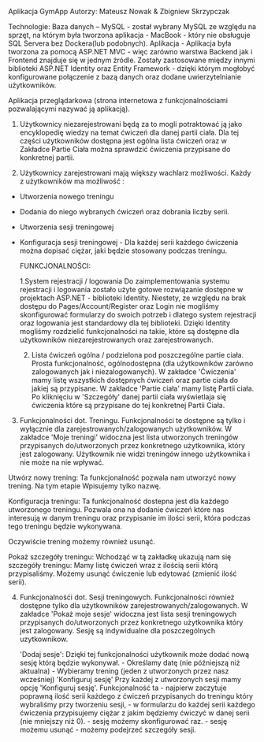 Aplikacja GymApp
Autorzy: Mateusz Nowak & Zbigniew Skrzypczak



Technologie:
Baza danych – MySQL - został wybrany MySQL ze względu na sprzęt, na którym była tworzona aplikacja - MacBook - który nie obsługuje SQL Servera bez Dockera(lub podobnych).
Aplikacja - Aplikacja była tworzona za pomocą ASP.NET MVC - więc zarówno warstwa Backend jak i Frontend znajduje się w jednym źródle.
Zostały zastosowane między innymi biblioteki ASP.NET Identity oraz Entity Framework - dzięki którym mogłobyć konfigurowane połączenie z bazą danych oraz dodane uwierzytelnianie użytkowników.


Aplikacja przeglądarkowa (strona internetowa z funkcjonalnościami pozwalającymi nazywać ją aplikacją).

1. Użytkownicy niezarejestrowani będą za to mogli potraktować ją jako encyklopedię wiedzy na temat ćwiczeń dla danej partii ciała.
Dla tej części użytkowników dostępna jest ogólna lista ćwiczeń oraz w Zakładce Partie Ciała można sprawdzić ćwiczenia przypisane do konkretnej partii.

2. Użytkownicy zarejestrowani mają większy wachlarz możliwości.
Każdy z użytkowników ma możliwość :
- Utworzenia nowego treningu
- Dodania do niego wybranych ćwiczeń oraz dobrania liczby serii.
- Utworzenia sesji treningowej
- Konfiguracja sesji treningowej - Dla każdej serii każdego ćwiczenia można dopisać ciężar, jaki będzie stosowany podczas treningu.


  FUNKCJONALNOŚCI:

  1.System rejestracji / logowania
  Do zaimplementowania systemu rejestracji i logowania zostało użyte gotowe rozwiązanie dostępne w projektach ASP.NET  - biblioteki Identity.
  Niestety, ze względu na brak dostępu do Pages/Account/Register oraz Login nie mogliśmy skonfigurować formularzy do swoich potrzeb i dlatego system rejestracji oraz logowania jest standardowy dla tej biblioteki.
  Dzięki Identity mogliśmy rozdzielić funkcjonalności na takie, które są dostępne dla użytkowników niezarejestrowanych oraz zarejestrowanych.

  2. Lista ćwiczeń ogólna / podzielona pod poszczególne partie ciała.
  Prosta funkcjonalność, ogólnodostępna (dla użytkowników zarówno zalogowanych jak i niezalogowanych).
  W zakładce 'Ćwiczenia' mamy listę wszystkich dostępnych ćwiczeń oraz partie ciała do jakiej są przypisane.
  W zakładce 'Partie ciała' mamy listę Partii ciała. Po kliknięciu w 'Szczegóły' danej partii ciała wyświetlaja się ćwiczenia które są przypisane do tej konkretnej Partii Ciała.

 3. Funkcjonalności dot. Treningu.
    Funkcjonalności te dostępne są tylko i wyłącznie dla zarejestrowanych/zalogowanych użytkowników.
    W zakładce 'Moje treningi' widoczna jest lista utworzonych treningów przypisanych do/utworzonych przez konkretnego użytkownika, który jest zalogowany.
    Użytkownik nie widzi treningów innego użytkownika i nie może na nie wpływać.

   Utwórz nowy trening:
      Ta funkcjonalność pozwala nam utworzyć nowy trening.
      Na tym etapie Wpisujemy tylko nazwę.

   Konfiguracja treningu:
      Ta funkcjonalność dostepna jest dla każdego utworzonego treningu.
      Pozwala ona na dodanie ćwiczeń które nas interesują w danym treningu oraz przypisanie im ilości serii, która podczas tego treningu będzie wykonywana.  

   Oczywiście trening możemy również usunąć.
   
   Pokaż szczegóły treningu:
      Wchodząć w tą zakładkę ukazują nam się szczegóły treningu:
      Mamy listę ćwiczeń wraz z ilością serii którą przypisaliśmy. Możemy usunąć ćwiczenie lub edytować (zmienić ilość serii).
   
  4. Funkcjonalnośći dot. Sesji treningowych.
     Funkcjonalności również dostępne tylko dla użytkowników zarejestrowanych/zalogowanych.
     W zakładce 'Pokaż moje sesje' widoczna jest lista sesji treningowych przypisanych do/utworzonych przez konkretnego użytkownika który jest zalogowany.
     Sesję są indywidualne dla poszczególnych uzytkownikow.

     'Dodaj sesje':
        Dzięki tej funkcjonalności użytkownik może dodać nową sesję którą będzie wykonywał.
          - Określamy datę (nie późniejszą niż aktualna)
          - Wybieramy trening (jeden z utworzonych przez nasz wcześniej)
     'Konfiguruj sesję'
     Przy każdej z utworzonych sesji mamy opcję 'Konfiguruj sesję'.
       Funkcjonalność ta
         - najpierw zaczytuje poprawną ilość serii każdego z ćwiczeń przypisanych do treningu który wybraliśmy przy tworzeniu sesji,
         - w formularzu do każdej serii każdego ćwiczenia przypisujemy ciężar z jakim będziemy ćwiczyć w danej serii (nie mniejszy niż 0).
         - sesję możemy skonfigurować raz.
         - sesję możemu usunąć
         - możemy podejrzeć szczegóły sesji.
     

